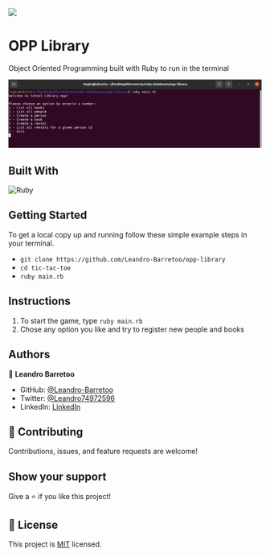 ![](https://img.shields.io/badge/Microverse-blueviolet)

# OPP Library

Object Oriented Programming built with Ruby to run in the terminal

![Screenshot](./assets/opplibrary.png)

## Built With

![Ruby](https://img.shields.io/badge/ruby-%23CC342D.svg?&style=for-the-badge&logo=ruby&logoColor=white)

## Getting Started

To get a local copy up and running follow these simple example steps in your terminal.

- `git clone https://github.com/Leandro-Barretoo/opp-library`
- `cd tic-tac-toe`
- `ruby main.rb`

## Instructions

1. To start the game, type `ruby main.rb`
2. Chose any option you like and try to register new people and books

## Authors

👤 **Leandro Barretoo**

- GitHub: [@Leandro-Barretoo](https://github.com/Leandro-Barretoo)
- Twitter: [@Leandro74972596](https://twitter.com/Leandro74972596)
- LinkedIn: [LinkedIn](https://www.linkedin.com/in/leandro-miguel-gon%C3%A7alves-barreto-7079b11ba/)

## 🤝 Contributing

Contributions, issues, and feature requests are welcome!

## Show your support

Give a ⭐️ if you like this project!

## 📝 License

This project is [MIT](./MIT.md) licensed.
